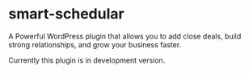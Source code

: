 # smart-schedular
A Powerful WordPress plugin that allows you to add close deals, build strong relationships, and grow your business faster.

Currently this plugin is in development version.
